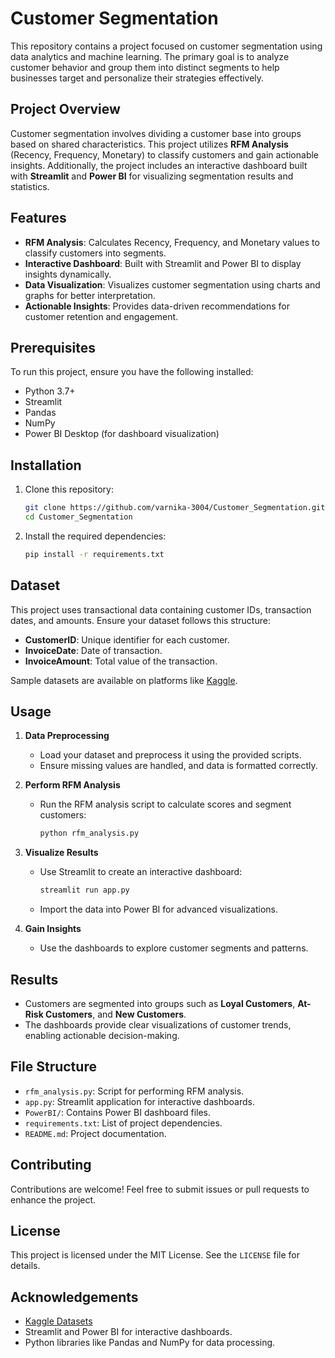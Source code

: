 # Customer Segmentation  

This repository contains a project focused on customer segmentation using data analytics and machine learning. The primary goal is to analyze customer behavior and group them into distinct segments to help businesses target and personalize their strategies effectively.  

## Project Overview  

Customer segmentation involves dividing a customer base into groups based on shared characteristics. This project utilizes **RFM Analysis** (Recency, Frequency, Monetary) to classify customers and gain actionable insights. Additionally, the project includes an interactive dashboard built with **Streamlit** and **Power BI** for visualizing segmentation results and statistics.  

## Features  
- **RFM Analysis**: Calculates Recency, Frequency, and Monetary values to classify customers into segments.  
- **Interactive Dashboard**: Built with Streamlit and Power BI to display insights dynamically.  
- **Data Visualization**: Visualizes customer segmentation using charts and graphs for better interpretation.  
- **Actionable Insights**: Provides data-driven recommendations for customer retention and engagement.  

## Prerequisites  
To run this project, ensure you have the following installed:  
- Python 3.7+  
- Streamlit  
- Pandas  
- NumPy  
- Power BI Desktop (for dashboard visualization)  

## Installation  
1. Clone this repository:  
   ```bash  
   git clone https://github.com/varnika-3004/Customer_Segmentation.git  
   cd Customer_Segmentation  
   ```  
2. Install the required dependencies:  
   ```bash  
   pip install -r requirements.txt  
   ```  

## Dataset  
This project uses transactional data containing customer IDs, transaction dates, and amounts. Ensure your dataset follows this structure:  
- **CustomerID**: Unique identifier for each customer.  
- **InvoiceDate**: Date of transaction.  
- **InvoiceAmount**: Total value of the transaction.  

Sample datasets are available on platforms like [Kaggle](https://www.kaggle.com/).  

## Usage  

1. **Data Preprocessing**  
   - Load your dataset and preprocess it using the provided scripts.  
   - Ensure missing values are handled, and data is formatted correctly.  

2. **Perform RFM Analysis**  
   - Run the RFM analysis script to calculate scores and segment customers:  
     ```bash  
     python rfm_analysis.py  
     ```  

3. **Visualize Results**  
   - Use Streamlit to create an interactive dashboard:  
     ```bash  
     streamlit run app.py  
     ```  
   - Import the data into Power BI for advanced visualizations.  

4. **Gain Insights**  
   - Use the dashboards to explore customer segments and patterns.  

## Results  
- Customers are segmented into groups such as **Loyal Customers**, **At-Risk Customers**, and **New Customers**.  
- The dashboards provide clear visualizations of customer trends, enabling actionable decision-making.  

## File Structure  
- `rfm_analysis.py`: Script for performing RFM analysis.  
- `app.py`: Streamlit application for interactive dashboards.  
- `PowerBI/`: Contains Power BI dashboard files.  
- `requirements.txt`: List of project dependencies.  
- `README.md`: Project documentation.  

## Contributing  
Contributions are welcome! Feel free to submit issues or pull requests to enhance the project.  

## License  
This project is licensed under the MIT License. See the `LICENSE` file for details.  

## Acknowledgements  
- [Kaggle Datasets](https://www.kaggle.com/)  
- Streamlit and Power BI for interactive dashboards.  
- Python libraries like Pandas and NumPy for data processing.  
